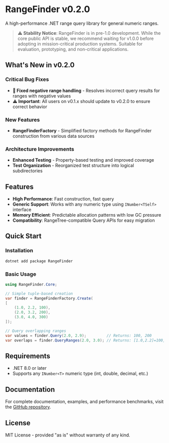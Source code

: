 # RangeFinder v0.2.0

A high-performance .NET range query library for general numeric ranges.

> **⚠️ Stability Notice**: RangeFinder is in pre-1.0 development. While the core public API is stable, we recommend waiting for v1.0.0 before adopting in mission-critical production systems. Suitable for evaluation, prototyping, and non-critical applications.

## What's New in v0.2.0

### Critical Bug Fixes
- **🔧 Fixed negative range handling** - Resolves incorrect query results for ranges with negative values
- **⚠️ Important**: All users on v0.1.x should update to v0.2.0 to ensure correct behavior

### New Features  
- **RangeFinderFactory** - Simplified factory methods for RangeFinder construction from various data sources

### Architecture Improvements
- **Enhanced Testing** - Property-based testing and improved coverage
- **Test Organization** - Reorganized test structure into logical subdirectories

## Features

- **High Performance**: Fast construction, fast query
- **Generic Support**: Works with any numeric type using `INumber<TSelf>` interface
- **Memory Efficient**: Predictable allocation patterns with low GC pressure
- **Compatibility**: RangeTree-compatible Query APIs for easy migration

## Quick Start

### Installation

```bash
dotnet add package RangeFinder
```

### Basic Usage

```csharp
using RangeFinder.Core;

// Simple tuple-based creation
var finder = RangeFinderFactory.Create(
[
    (1.0, 2.2, 100),
    (2.0, 3.2, 200),
    (3.0, 4.0, 300)
]);

// Query overlapping ranges
var values = finder.Query(2.0, 2.9);         // Returns: 100, 200
var overlaps = finder.QueryRanges(2.0, 3.0); // Returns: [1.0,2.2]=100, [2.0,3.2]=200
```

## Requirements

- .NET 8.0 or later
- Supports any `INumber<T>` numeric type (int, double, decimal, etc.)

## Documentation

For complete documentation, examples, and performance benchmarks, visit the [GitHub repository](https://github.com/dotnetduck/RangeFinder).

## License

MIT License - provided "as is" without warranty of any kind.